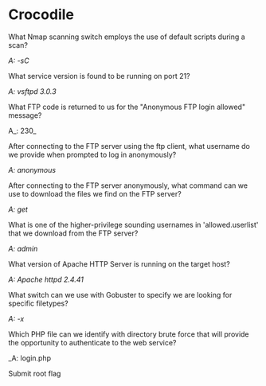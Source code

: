 Crocodile
=====================

What Nmap scanning switch employs the use of default scripts during a scan? 

_A: -sC_

What service version is found to be running on port 21? 

_A: vsftpd 3.0.3_

What FTP code is returned to us for the "Anonymous FTP login allowed" message? 

A_: 230_

After connecting to the FTP server using the ftp client, what username do we provide when prompted to log in anonymously? 

_A: anonymous_

After connecting to the FTP server anonymously, what command can we use to download the files we find on the FTP server? 

_A: get_

What is one of the higher-privilege sounding usernames in 'allowed.userlist' that we download from the FTP server? 

_A: admin_

What version of Apache HTTP Server is running on the target host? 

_A: Apache httpd 2.4.41_

What switch can we use with Gobuster to specify we are looking for specific filetypes? 

_A: -x_

 Which PHP file can we identify with directory brute force that will provide the opportunity to authenticate to the web service? 
 
 _A: login.php
 
 Submit root flag
 <br>

